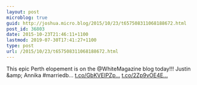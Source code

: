 ```yaml
---
layout: post
microblog: true
guid: http://joshua.micro.blog/2015/10/23/t657508311068188672.html
post_id: 36803
date: 2015-10-23T21:46:11+1100
lastmod: 2019-07-30T17:41:27+1100
type: post
url: /2015/10/23/t657508311068188672.html
---
```

This epic Perth elopement is on the @WhiteMagazine blog today!!! Justin &amp;amp; Annika #marriedb… [t.co/GbKVEIPZp...](https://t.co/GbKVEIPZp5) [t.co/2Zp9vOE4E...](https://t.co/2Zp9vOE4E4)
